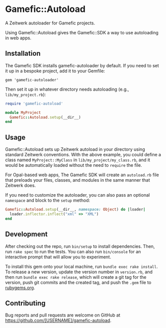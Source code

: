 # Gamefic::Autoload

A Zeitwerk autoloader for Gamefic projects.

Using Gamefic::Autoload gives the Gamefic::SDK a way to use autoloading in web apps.

## Installation

The Gamefic SDK installs gamefic-autoloader by default. If you need to set it up in a bespoke project, add it to your Gemfile:

    gem 'gamefic-autoloader'

Then set it up in whatever directory needs autoloading (e.g., `lib/my_project.rb`):

```ruby
require 'gamefic-autoload'

module MyProject
  Gamefic::Autoload.setup(__dir__)
end
```

## Usage

Gamefic::Autoload sets up Zeitwerk autoload in your directory using standard Zeitwerk conventions. With the above example, you could define a class named `MyProject::MyClass` in
`lib/my_project/my_class.rb`, and it would be automatically loaded without the need to `require` the file.

For Opal-based web apps, The Gamefic SDK will create an `autoload.rb` file that preloads your files, classes, and modules in the same manner that Zeitwerk does.

If you need to customize the autoloader, you can also pass an optional `namespace` and block to the `setup` method:

```ruby
Gamefic::Autoload.setup(__dir__, namespace: Object) do |loader|
  loader.inflector.inflect("xml" => "XML")
end
```

## Development

After checking out the repo, run `bin/setup` to install dependencies. Then, run `rake spec` to run the tests. You can also run `bin/console` for an interactive prompt that will allow you to experiment.

To install this gem onto your local machine, run `bundle exec rake install`. To release a new version, update the version number in `version.rb`, and then run `bundle exec rake release`, which will create a git tag for the version, push git commits and the created tag, and push the `.gem` file to [rubygems.org](https://rubygems.org).

## Contributing

Bug reports and pull requests are welcome on GitHub at https://github.com/[USERNAME]/gamefic-autoload.
